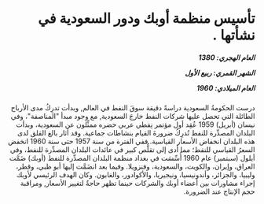 <h1 dir="rtl">تأسيس منظمة أوبك ودور السعودية في نشأتها
  .</h1>

<h5 dir="rtl">العام الهجري:  1380

الشهر القمري: ربيع الأول

العام الميلادي: 1960</h5>

<p dir="rtl">درست الحكومةُ السعودية دراسةً دقيقة سوقَ النفط في العالم, وبدأت تدرِكُ مدى الأرباح الطائلة التي تحصل عليها شركات النفط خارجَ السعودية, مع وجود مبدأ "المناصفة"، وفي نيسان (أبريل) 1959 عُقِد أول مؤتمر نِفطي عربي حضره ممثِّلون عن السعودية، وبدأت البلدان المصدِّرة للنفط تُدرِكُ ضرورةَ القيام بنشاطات جماعية. وقد أثار بالغ القلق لدى هذه البلدان انخفاض الأسعار القياسية. ففي الفترة من سنة 1957 حتى سنة 1960 انخفض السعرُ القياسي للنفط؛ مما أدى إلى تقلُّص كبير في عائدات البلدان المصدِّرة للنفط، وفي أيلول (سبتمبر) عام 1960 أُسِّسَت في بغداد منظمة البلدان المصدِّرة للنفط (أوبك) ضَمَّت العراق، وإيران، والكويت، والسعودية، وفنزويلا. وفيما بعد انضَمَّت إليها أبو ظبي، وقطر، وليبيا، والجزائر، وأندونيسيا، ونيجيريا، والأكوادور، والغابون. وكان الهدف الرئيسي لأوبك إجراء مشاورات بين أعضاء أوبك والشركات حينما تظهر حاجةٌ لتغيير الأسعار, ومراقبة حجم الإنتاج عند الضرورة.</p></br>
